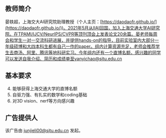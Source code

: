 ## 教师简介

晏轶超，上海交大AI研究院助理教授（个人主页：[https://daodaofr.github.io/](https://daodaofr.github.io/))。2021年5月从IIAI回国，加入上海交通大学AI研究院。在TPAMI/IJCV/NeurIPS/CVPR等顶刊顶会上发表论文20余篇。晏老师每周会和学生一对一交流科研进展，并提供hands-on的指导，目前实验室内大部分一年级硕博和大四本科生都有自己一作的paper。组内计算资源充足，老师会推荐学生去商汤、阿里、腾讯等地科研实习。今年组内还有一个直博名额，感兴趣的同学可以发送自我介绍、简历和成绩单至yanyichao@sjtu.edu.cn

## 基本要求

4. 能够获得上海交通大学的直博名额
4. 自驱力强、有扎实的数学和coding基础
4. 对3D vision、nerf等方向感兴趣

## 广告提供人

该广告由 junjieli00@sjtu.edu.cn 发起。
